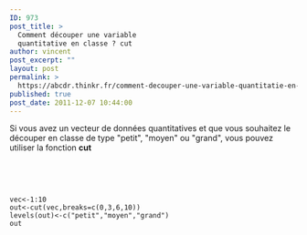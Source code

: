 ```yaml
---
ID: 973
post_title: >
  Comment découper une variable
  quantitative en classe ? cut
author: vincent
post_excerpt: ""
layout: post
permalink: >
  https://abcdr.thinkr.fr/comment-decouper-une-variable-quantitatie-en-classe-cut/
published: true
post_date: 2011-12-07 10:44:00
---
```

Si vous avez un vecteur de données quantitatives et que vous souhaitez le découper en classe de type "petit", "moyen" ou "grand", vous pouvez utiliser la fonction <strong>cut</strong><br /><br /><br /> <pre><code><br /><br />vec&lt;-1:10<br />out&lt;-cut(vec,breaks=c(0,3,6,10))<br />levels(out)&lt;-c("petit","moyen","grand")<br />out <br /><br /><br /></code></pre>